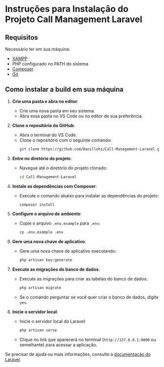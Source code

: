 # Instruções para Instalação do Projeto Call Management Laravel

## Requisitos
Necessário ter em sua máquina:
- [XAMPP](https://www.apachefriends.org/index.html)
- PHP configurado no PATH do sistema
- [Composer](https://getcomposer.org/)
- [Git](https://git-scm.com/)

## Como instalar a build em sua máquina

1. **Crie uma pasta e abra no editor**:
   - Crie uma nova pasta em seu sistema.
   - Abra essa pasta no VS Code ou no editor de sua preferência.

2. **Clone o repositório do GitHub**:
   - Abra o terminal do VS Code.
   - Clone o repositório com o seguinte comando:
     ```sh
     git clone https://github.com/Danillohz/Call-Management-Laravel.git
     ```

3. **Entre no diretório do projeto**:
   - Navegue até o diretório do projeto clonado:
     ```sh
     cd Call-Management-Laravel
     ```

4. **Instale as dependências com Composer**:
   - Execute o comando abaixo para instalar as dependências do projeto:
     ```sh
     composer install
     ```

5. **Configure o arquivo de ambiente**:
   - Copie o arquivo `.env.example` para `.env`:
     ```sh
     cp .env.example .env
     ```

6. **Gere uma nova chave de aplicativo**:
   - Gere uma nova chave de aplicativo executando:
     ```sh
     php artisan key:generate
     ```

7. **Execute as migrações do banco de dados**:
   - Execute as migrações para criar as tabelas do banco de dados:
     ```sh
     php artisan migrate
     ```
   - Se o comando perguntar se você quer criar o banco de dados, digite `yes`.

8. **Inicie o servidor local**:
   - Inicie o servidor local do Laravel:
     ```sh
     php artisan serve
     ```
   - Clique no link que aparecerá no terminal (`http://127.0.0.1:8000` ou semelhante) para acessar a aplicação.

Se precisar de ajuda ou mais informações, consulte a [documentação do Laravel](https://laravel.com/docs).
